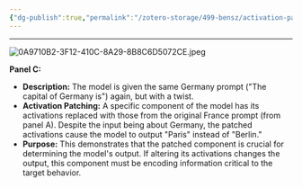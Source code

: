 ```yaml
---
{"dg-publish":true,"permalink":"/zotero-storage/499-bensz/activation-patching/","noteIcon":""}
---
```


---
![0A9710B2-3F12-410C-8A29-8B8C6D5072CE.jpeg](/img/user/Attachments/0A9710B2-3F12-410C-8A29-8B8C6D5072CE.jpeg)


**Panel C:**

- **Description:** The model is given the same Germany prompt ("The capital of Germany is") again, but with a twist.
- **Activation Patching:** A specific component of the model has its activations replaced with those from the original France prompt (from panel A). Despite the input being about Germany, the patched activations cause the model to output "Paris" instead of "Berlin."
- **Purpose:** This demonstrates that the patched component is crucial for determining the model's output. If altering its activations changes the output, this component must be encoding information critical to the target behavior.


